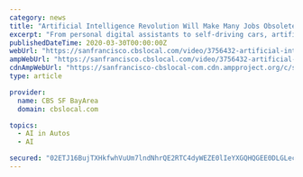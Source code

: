 ```yaml
---
category: news
title: "Artificial Intelligence Revolution Will Make Many Jobs Obsolete"
excerpt: "From personal digital assistants to self-driving cars, artificial intelligence is quickly gaining ground with the technology promising increased productivity, efficiency and safety. Kiet Do reports."
publishedDateTime: 2020-03-30T00:00:00Z
webUrl: "https://sanfrancisco.cbslocal.com/video/3756432-artificial-intelligence-revolution-will-make-many-jobs-obsolete/"
ampWebUrl: "https://sanfrancisco.cbslocal.com/video/3756432-artificial-intelligence-revolution-will-make-many-jobs-obsolete/amp/"
cdnAmpWebUrl: "https://sanfrancisco-cbslocal-com.cdn.ampproject.org/c/s/sanfrancisco.cbslocal.com/video/3756432-artificial-intelligence-revolution-will-make-many-jobs-obsolete/amp/"
type: article

provider:
  name: CBS SF BayArea
  domain: cbslocal.com

topics:
  - AI in Autos
  - AI

secured: "02ETJ16BujTXHkfwhVuUm7lndNhrQE2RTC4dyWEZE0lIeYXGQHQGEE0DLGLec/CEhgqDTjWGkvp3Qg/mN6exEUaxaTSHR73+0+uF2w1vFQxJeHLnfY9Wbsd1uUsi564kEtzOIYKs6XxvqqEd+G2AV7UN2vTzJ6iBHQaJntmKEi4mWZq5RVlHnMni+BZUkOJ0uVVxO3peU4tUBTzW8Q4c4/DpFBtKl6VLJZFgn6LqMuYJbbwryVbiOgkRfRq3rBZQ3B3b0SuIEUv6v6FtMlnr7g5imoLrUvIA0NwbtrEUQGaEeY/NzWJQ7itR0buna8am;XV5x2UY3v0NcpjgXyJccXA=="
---
```


